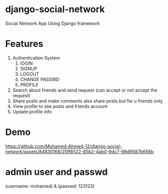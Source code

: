 # django-social-network
Social Network App Using Django framework

# Features
1. Authentication System
   1. lOGIN
   2. SIGNUP
   3. LOGOUT
   4. CHANGE PASSWD
   5. PROFILE
2. Search about friends and send request (can accept or not accept the request)
3. Share posts and make comments also share posts but for u friends only
4. View profile to see posts and friends account
5. Update profile info 

# Demo
https://github.com/Mohamed-Ahmed-12/django-social-network/assets/84830168/25ff6522-85b2-4ab0-9dc7-98d9587b656b


# admin user and passwd
(username: mohamed) & (passwd: 123123)
